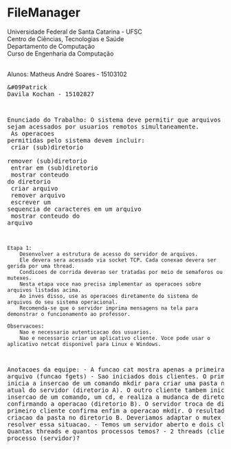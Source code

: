 # FileManager

Universidade Federal de Santa Catarina - UFSC<br>
Centro de Ciências, Tecnologias e Saúde<br>
Departamento de Computação<br>
Curso de Engenharia da Computação<br><br>

Alunos: Matheus André Soares - 15103102<br>
        <pre>&#09</pr>Patrick Davila Kochan - 15102827<br>

Enunciado do Trabalho:
    O sistema deve permitir que arquivos locais sejam acessados por usuarios remotos simultaneamente.<br>
    As operacoes permitidas pelo sistema devem incluir:<br>
    criar (sub)diretorio<br>
    remover (sub)diretorio<br>
    entrar em (sub)diretorio<br>
    mostrar conteudo do diretorio<br>
    criar arquivo<br>
    remover arquivo<br>
    escrever um sequencia de caracteres em um arquivo<br>
    mostrar conteudo do arquivo<br>

    Etapa 1:
        Desenvolver a estrutura de acesso do servidor de arquivos.
        Ele devera sera acessado via socket TCP. Cada conexao devera ser gerida por uma thread.
        Condicoes de corrida deverao ser tratadas por meio de semaforos ou mutexes.
        Nesta etapa voce nao precisa implementar as operacoes sobre arquivos listadas acima.
        Ao inves disso, use as operacoes diretamente do sistema de arquivos do seu sistema operacional.
        Recomenda-se que o servidor imprima mensagens na tela para demonstrar o funcionamento ao professor.

    Observacoes:
        Nao e necessario autenticacao dos usuarios.
        Nao e necessario criar um aplicativo cliente. Voce pode usar o aplicativo netcat disponivel para Linux e Windows.
     
Anotacoes da equipe:
    - A funcao cat mostra apenas a primeira linha do arquivo (funcao fgets)
    - Sao iniciados dois clientes. O primeiro deles inicia a insercao de um comando mkdir para criar uma pasta
no diretorio atual do servidor (diretorio A). O outro cliente tambem inicia a insercao de um comando, um cd,
e realiza a mudanca de diretorio confirmando a operacao (diretorio B). O servidor troca de diretorio. O primeiro 
cliente confirma enfim a operacao mkdir. O resultado sera a criacao da pasta no diretorio B. Deveriamos adaptar o 
mutex para resolver essa situacao.
    - Temos um servidor aberto e dois clientes. Quantas threads e quantos processos temos?
        - 2 threads (clientes) e 1 processo (servidor)?
